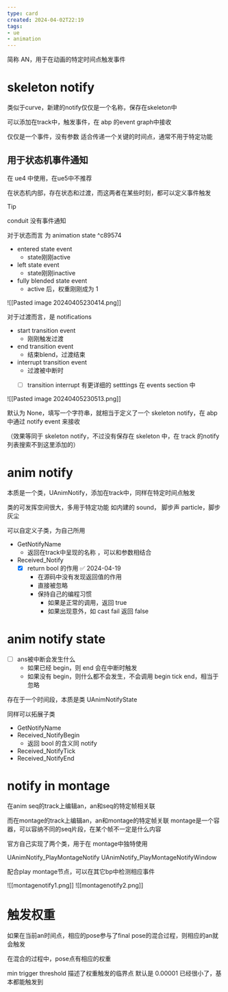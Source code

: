 ```yaml
---
type: card
created: 2024-04-02T22:19
tags:
- ue
- animation
---
```


简称 AN，用于在动画的特定时间点触发事件

# skeleton notify

类似于curve，新建的notify仅仅是一个名称，保存在skeleton中

可以添加在track中，触发事件，在 abp 的event graph中接收

仅仅是一个事件，没有参数
适合传递一个关键的时间点，通常不用于特定功能

## 用于状态机事件通知

在 ue4 中使用，在ue5中不推荐

在状态机内部，存在状态和过渡，而这两者在某些时刻，都可以定义事件触发

> [!tip]
> conduit 没有事件通知


对于状态而言 为 animation state ^c89574
- entered state event
	- state刚刚active 
- left state event
	- state刚刚inactive 
- fully blended state event
	- active 后，权重刚刚成为 1 

![[Pasted image 20240405230414.png]]

对于过渡而言，是 notifications
- start transition event
	- 刚刚触发过渡 
- end transition event
	- 结束blend，过渡结束 
- interrupt transition event
	- 过渡被中断时
	- [ ] transition interrupt 有更详细的 setttings 在 events section 中


![[Pasted image 20240405230513.png]]

默认为 None，填写一个字符串，就相当于定义了一个 skeleton notify，在 abp 中通过 notify event 来接收

（效果等同于 skeleton notify，不过没有保存在 skeleton 中，在 track 的notify 列表搜索不到这里添加的）

# anim notify

本质是一个类，UAnimNotify，添加在track中，同样在特定时间点触发

类的可发挥空间很大，多用于特定功能
如内建的
sound， 脚步声
particle，脚步灰尘

可以自定义子类，为自己所用
- GetNotifyName
	- 返回在track中呈现的名称 ，可以和参数相结合 
- Received_Notify
	- [x] return bool 的作用 ✅ 2024-04-19
		- 在源码中没有发现返回值的作用
		- 直接被忽略
		- 保持自己的编程习惯
			- 如果是正常的调用，返回 true
			- 如果出现意外，如 cast fail 返回 false

# anim notify state

- [ ] ans被中断会发生什么
	- 如果已经 begin，则 end 会在中断时触发
	- 如果没有 begin，则什么都不会发生，不会调用 begin tick end，相当于忽略

存在于一个时间段，本质是类 UAnimNotifyState

同样可以拓展子类
- GetNotifyName
- Received_NotifyBegin
	- 返回 bool 的含义同 notify
- Received_NotifyTick
- Received_NotifyEnd

# notify in montage

在anim seq的track上编辑an，an和seq的特定帧相关联

而在montage的track上编辑an，an和montage的特定帧关联
montage是一个容器，可以容纳不同的seq片段，在某个帧不一定是什么内容

官方自己实现了两个类，用于在 montage中独特使用

UAnimNotify_PlayMontageNotify
UAnimNotify_PlayMontageNotifyWindow

配合play montage节点，可以在其它bp中检测相应事件

![[montagenotify1.png]]
 ![[montagenotify2.png]]


# 触发权重

如果在当前an时间点，相应的pose参与了final pose的混合过程，则相应的an就会触发

在混合的过程中，pose点有相应的权重

min trigger threshold 描述了权重触发的临界点
默认是 0.00001 已经很小了，基本都能触发到
